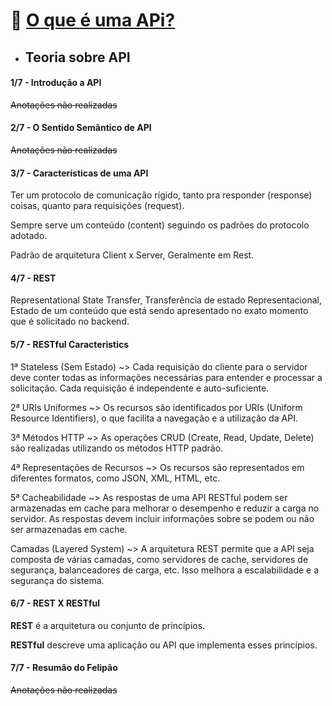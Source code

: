 # 🚀 <u>O que é uma APi?</u>
* ## Teoria sobre API
#### 1/7 - Introdução a API

~~Anotações não realizadas~~

#### 2/7 - O Sentido Semântico de API

~~Anotações não realizadas~~

#### 3/7 - Características de uma API

Ter um protocolo de comunicação rígido, tanto pra responder (response) coisas, quanto para requisições (request).

Sempre serve um conteúdo (content) seguindo os padrões do protocolo adotado.

Padrão de arquitetura Client x Server, Geralmente em Rest.

#### 4/7 - REST

Representational State Transfer, Transferência de estado Representacional, Estado de um conteúdo que está sendo apresentado no exato momento que é solicitado no backend.

#### 5/7 - RESTful Caracteristics

1ª Stateless (Sem Estado) ~> Cada requisição do cliente para o servidor deve conter todas as informações necessárias para entender e processar a solicitação. Cada requisição é independente e auto-suficiente.

2ª URIs Uniformes ~> Os recursos são identificados por URIs (Uniform Resource Identifiers), o que facilita a navegação e a utilização da API.

3ª Métodos HTTP ~> As operações CRUD (Create, Read, Update, Delete) são realizadas utilizando os métodos HTTP padrão.

4ª Representações de Recursos ~> Os recursos são representados em diferentes formatos, como JSON, XML, HTML, etc. 

5ª Cacheabilidade ~> As respostas de uma API RESTful podem ser armazenadas em cache para melhorar o desempenho e reduzir a carga no servidor. As respostas devem incluir informações sobre se podem ou não ser armazenadas em cache.

Camadas (Layered System) ~> A arquitetura REST permite que a API seja composta de várias camadas, como servidores de cache, servidores de segurança, balanceadores de carga, etc. Isso melhora a escalabilidade e a segurança do sistema.


#### 6/7 - REST X RESTful

<b>REST</b> é a arquitetura ou conjunto de princípios.

<b>RESTful</b> descreve uma aplicação ou API que implementa esses princípios.

#### 7/7 - Resumão do Felipão

~~Anotações não realizadas~~

